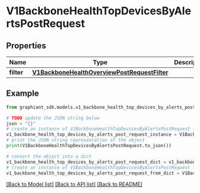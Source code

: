 # V1BackboneHealthTopDevicesByAlertsPostRequest


## Properties

Name | Type | Description | Notes
------------ | ------------- | ------------- | -------------
**filter** | [**V1BackboneHealthOverviewPostRequestFilter**](V1BackboneHealthOverviewPostRequestFilter.md) |  | [optional] 

## Example

```python
from graphiant_sdk.models.v1_backbone_health_top_devices_by_alerts_post_request import V1BackboneHealthTopDevicesByAlertsPostRequest

# TODO update the JSON string below
json = "{}"
# create an instance of V1BackboneHealthTopDevicesByAlertsPostRequest from a JSON string
v1_backbone_health_top_devices_by_alerts_post_request_instance = V1BackboneHealthTopDevicesByAlertsPostRequest.from_json(json)
# print the JSON string representation of the object
print(V1BackboneHealthTopDevicesByAlertsPostRequest.to_json())

# convert the object into a dict
v1_backbone_health_top_devices_by_alerts_post_request_dict = v1_backbone_health_top_devices_by_alerts_post_request_instance.to_dict()
# create an instance of V1BackboneHealthTopDevicesByAlertsPostRequest from a dict
v1_backbone_health_top_devices_by_alerts_post_request_from_dict = V1BackboneHealthTopDevicesByAlertsPostRequest.from_dict(v1_backbone_health_top_devices_by_alerts_post_request_dict)
```
[[Back to Model list]](../README.md#documentation-for-models) [[Back to API list]](../README.md#documentation-for-api-endpoints) [[Back to README]](../README.md)



